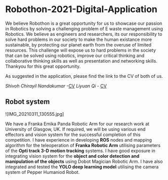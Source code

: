 # Robothon-2021-Digital-Application
We believe Robothon is a great opportunity for us to showcase our passion in Robotics by solving a challenging problem of E waste management using Robotics. We believe as engineers and researchers, its our responsibility to solve hard problems in our society to make the human existance more sustainable, by protecting our planet earth from the overuse of limited resources. This challenge will expose us to hard problems in the society that can be solved using robotics,  improve our critical thinking and collaborative thinking skills as well as presentation and networking skills. Thankyou for this great opportunity.


As suggested in the application, please find the link to the CV of both of us.

*Shivoh Chirayil Nandakumar* -[CV](CV_March.pdf)
*Liyuan Qi* - [CV](CV.pdf)


## Robot system

![IMG_20210311_130555.jpg]

We have a Franka Emika Panda Robotic Arm for our research work at University of Glasgow, UK. If required, we will be using various end effectors and vision system for the successful completion of this competition.
I have experience in developing **ROS** nodes and mapping algorithm for the teleoperation of **Franka Robotic Arm** utilising parameters of the **Opti track 3-D motion tracking** systems.
I have good exposure in integrating vision system for the **object and color detection and manipulation of the objects** using Dobot Magician Robotic Arm. I have also integrated and tested the **YOLO deep learning model** utilising the camera system of Pepper Humaniod Robot.  


